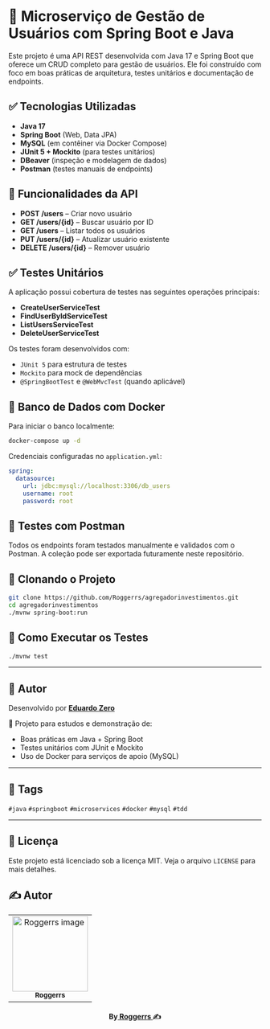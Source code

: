 # 🚀 Microserviço de Gestão de Usuários com Spring Boot e Java

Este projeto é uma API REST desenvolvida com Java 17 e Spring Boot que oferece um CRUD completo para gestão de usuários. Ele foi construído com foco em boas práticas de arquitetura, testes unitários e documentação de endpoints.

## ✅ Tecnologias Utilizadas

- **Java 17**
- **Spring Boot** (Web, Data JPA)
- **MySQL** (em contêiner via Docker Compose)
- **JUnit 5 + Mockito** (para testes unitários)
- **DBeaver** (inspeção e modelagem de dados)
- **Postman** (testes manuais de endpoints)
## 📌 Funcionalidades da API

* **POST /users** – Criar novo usuário
* **GET /users/{id}** – Buscar usuário por ID
* **GET /users** – Listar todos os usuários
* **PUT /users/{id}** – Atualizar usuário existente
* **DELETE /users/{id}** – Remover usuário

## ✅ Testes Unitários

A aplicação possui cobertura de testes nas seguintes operações principais:

* **CreateUserServiceTest**
* **FindUserByIdServiceTest**
* **ListUsersServiceTest**
* **DeleteUserServiceTest**

Os testes foram desenvolvidos com:

* `JUnit 5` para estrutura de testes
* `Mockito` para mock de dependências
* `@SpringBootTest` e `@WebMvcTest` (quando aplicável)

## 🐳 Banco de Dados com Docker

Para iniciar o banco localmente:

```bash
docker-compose up -d
```

Credenciais configuradas no `application.yml`:

```yaml
spring:
  datasource:
    url: jdbc:mysql://localhost:3306/db_users
    username: root
    password: root
```

## 🔎 Testes com Postman

Todos os endpoints foram testados manualmente e validados com o Postman. A coleção pode ser exportada futuramente neste repositório.

## 📂 Clonando o Projeto

```bash
git clone https://github.com/Roggerrs/agregadorinvestimentos.git
cd agregadorinvestimentos
./mvnw spring-boot:run
```

## 🏁 Como Executar os Testes

```bash
./mvnw test
```

---

## 🧠 Autor

Desenvolvido por **[Eduardo Zero](https://github.com/Roggerrs)**

📌 Projeto para estudos e demonstração de:

* Boas práticas em Java + Spring Boot
* Testes unitários com JUnit e Mockito
* Uso de Docker para serviços de apoio (MySQL)

---

## 📢 Tags

`#java` `#springboot` `#microservices` `#docker` `#mysql` `#tdd`

---
## 📄 Licença

Este projeto está licenciado sob a licença MIT. Veja o arquivo `LICENSE` para mais detalhes.

## ✍️ Autor
<table align="center">
<tr>
<td align="center">
<a href="https://github.com/Roggerrs">
<img src="https://avatars.githubusercontent.com/u/177704919?v=4" width="150px;" alt="Roggerrs image" />
<br />
<sub><b>Roggerrs</b></sub>
</a>
</td>
</tr>
</table>

<h4 align="center">
By<a href="https://github.com/Roggerrs" target="_blank"> Roggerrs </a>✍️
